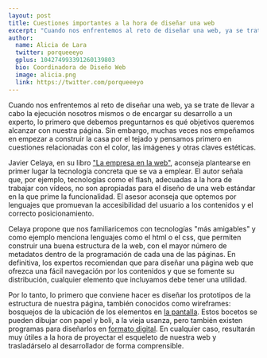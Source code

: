 ```yaml
---
layout: post
title: Cuestiones importantes a la hora de diseñar una web
excerpt: "Cuando nos enfrentemos al reto de diseñar una web, ya se trate de llevar a cabo la ejecución nosotros mismos o de encargar su desarrollo a un experto, lo primero que debemos preguntarnos es qué objetivos queremos alcanzar con nuestra página."
author:
  name: Alicia de Lara
  twitter: porqueeeyo
  gplus: 104274993391260139803 
  bio: Coordinadora de Diseño Web
  image: alicia.png
  link: https://twitter.com/porqueeeyo
---
```

Cuando nos enfrentemos al reto de diseñar una web, ya se trate de llevar a cabo la ejecución nosotros mismos o de encargar su desarrollo a un experto, lo primero que debemos preguntarnos es qué objetivos queremos alcanzar con nuestra página. Sin embargo, muchas veces nos empeñamos en empezar a construir la casa por el tejado y pensamos primero en cuestiones relacionadas con el color, las imágenes y otras claves estéticas. 

Javier Celaya, en su libro ["La empresa en la web"](http://www.javiercelaya.es/), aconseja plantearse en primer lugar la tecnología concreta que se va a emplear. El autor señala que, por ejemplo, tecnologías como el flash, adecuadas a la hora de trabajar con vídeos, no son apropiadas para el diseño de una web estándar en la que prime la funcionalidad. El asesor aconseja que optemos por lenguajes que promuevan la accesibilidad del usuario a los contenidos y el correcto posicionamiento. 

Celaya propone que nos familiaricemos con tecnologías "más amigables" y como ejemplo menciona lenguajes como el html o el css, que permiten construir una buena estructura de la web, con el mayor número de metadatos dentro de la programación de cada una de las páginas. En definitiva, los expertos recomiendan que para diseñar una página web que ofrezca una fácil navegación por los contenidos y que se fomente su distribución, cualquier elemento que incluyamos debe tener una utilidad. 

Por lo tanto, lo primero que conviene hacer es diseñar los prototipos de la estructura de nuestra página, también conocidos como wireframes: bosquejos de la ubicación de los elementos en [la pantalla](http://www.arquitecturadeinformacion.cl/como/wireframe.html). Estos bocetos se pueden dibujar con papel y boli, a la vieja usanza, pero también existen programas para diseñarlos en [formato digital](http://bit.ly/1laDq0a). En cualquier caso, resultarán muy útiles a la hora de proyectar el esqueleto de nuestra web y trasladárselo al desarrollador de forma comprensible.